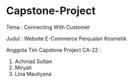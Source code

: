 # Capstone-Project

Tema : Connecting With Customer

Judul : Website E-Commerce Penjualan Kosmetik

Anggota Tim Capstone Project CA-22 :
1. Achmad Sultan
2. Miryati
3. Lina Mauliyana
